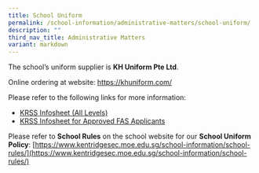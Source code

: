 ```yaml
---
title: School Uniform
permalink: /school-information/administrative-matters/school-uniform/
description: ""
third_nav_title: Administrative Matters
variant: markdown
---
```

The school’s uniform supplier is **KH Uniform Pte Ltd**.

Online ordering at website:  https://khuniform.com/

Please refer to the following links for more information:
* [KRSS Infosheet (All Levels)](/files/KRSS_Infosheet__All_Levels_.pdf)
* [KRSS Infosheet for Approved FAS Applicants](/files/KRSS_Infosheet_for_Approved_FAS_Applicants.pdf)

Please refer to **School Rules** on the school website for our **School Uniform Policy**: [https://www.kentridgesec.moe.edu.sg/school-information/school-rules/](https://www.kentridgesec.moe.edu.sg/school-information/school-rules/)